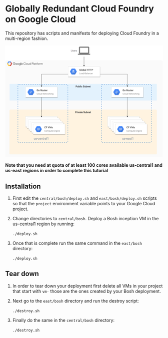 # Globally Redundant Cloud Foundry on Google Cloud

This repository has scripts and manifests for deploying Cloud Foundry in a
multi-region fashion.

![architecture](arch.png)

**Note that you need at quota of at least 100 cores available us-central1 and
us-east regions in order to complete this tutorial**

## Installation

1. First edit the `central/bosh/deploy.sh` and `east/bosh/deploy.sh` scripts so
   that the `project` environment variable points to your Google Cloud project.

1. Change directories to `central/bosh`. Deploy a Bosh inception VM in the us-central1
   region by running:

    `./deploy.sh`

1. Once that is complete run the same command in the `east/bosh` directory:

    `./deploy.sh`

## Tear down

1. In order to tear down your deployment first delete all VMs in your project
   that start with `vm-` those are the ones created by your Bosh deployment.

2. Next go to the `east/bosh` directory and run the destroy script:

    `./destroy.sh`

3. Finally do the same in the `central/bosh` directory:

    `./destroy.sh`
